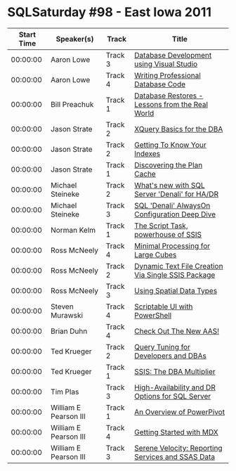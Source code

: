 # SQLSaturday #98 - East Iowa 2011
Start Time|Speaker(s)|Track|Title
---|---|---|---
00:00:00|Aaron Lowe|Track 3|[Database Development using Visual Studio](28422.md)
00:00:00|Aaron Lowe|Track 4|[Writing Professional Database Code](28423.md)
00:00:00|Bill Preachuk|Track 1|[Database Restores - Lessons from the Real World](29063.md)
00:00:00|Jason Strate|Track 2|[XQuery Basics for the DBA](30538.md)
00:00:00|Jason Strate|Track 2|[Getting To Know Your Indexes](30541.md)
00:00:00|Jason Strate|Track 1|[Discovering the Plan Cache](30543.md)
00:00:00|Michael Steineke|Track 2|[What's new with SQL Server 'Denali' for HA/DR](32032.md)
00:00:00|Michael Steineke|Track 3|[SQL 'Denali' AlwaysOn Configuration Deep Dive ](32033.md)
00:00:00|Norman Kelm|Track 1|[The Script Task, powerhouse of SSIS](32101.md)
00:00:00|Ross McNeely|Track 4|[Minimal Processing for Large Cubes](32659.md)
00:00:00|Ross McNeely|Track 2|[Dynamic Text File Creation Via Single SSIS Package](32660.md)
00:00:00|Ross McNeely|Track 3|[Using Spatial Data Types](32661.md)
00:00:00|Steven Murawski|Track 4|[Scriptable UI with PowerShell](33228.md)
00:00:00|Brian Duhn|Track 4|[Check Out The New AAS!](33311.md)
00:00:00|Ted Krueger|Track 2|[Query Tuning for Developers and DBAs](33336.md)
00:00:00|Ted Krueger|Track 1|[SSIS: The DBA Multiplier](33337.md)
00:00:00|Tim Plas|Track 3|[High-Availability and DR Options for SQL Server](33580.md)
00:00:00|William E Pearson III|Track 1|[An Overview of PowerPivot](33997.md)
00:00:00|William E Pearson III|Track 4|[Getting Started with MDX](34004.md)
00:00:00|William E Pearson III|Track 3|[Serene Velocity: Reporting Services and SSAS Data](34007.md)
